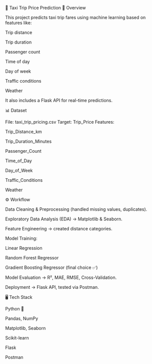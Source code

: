 🚕 Taxi Trip Price Prediction
📖 Overview

This project predicts taxi trip fares using machine learning based on features like:

Trip distance

Trip duration

Passenger count

Time of day

Day of week

Traffic conditions

Weather

It also includes a Flask API for real-time predictions.

📊 Dataset

File: taxi_trip_pricing.csv
Target: Trip_Price
Features:

Trip_Distance_km

Trip_Duration_Minutes

Passenger_Count

Time_of_Day

Day_of_Week

Traffic_Conditions

Weather

⚙️ Workflow

Data Cleaning & Preprocessing (handled missing values, duplicates).

Exploratory Data Analysis (EDA) → Matplotlib & Seaborn.

Feature Engineering → created distance categories.

Model Training:

Linear Regression

Random Forest Regressor

Gradient Boosting Regressor (final choice ✅)

Model Evaluation → R², MAE, RMSE, Cross-Validation.

Deployment → Flask API, tested via Postman.

🖥️ Tech Stack

Python 🐍

Pandas, NumPy

Matplotlib, Seaborn

Scikit-learn

Flask

Postman
